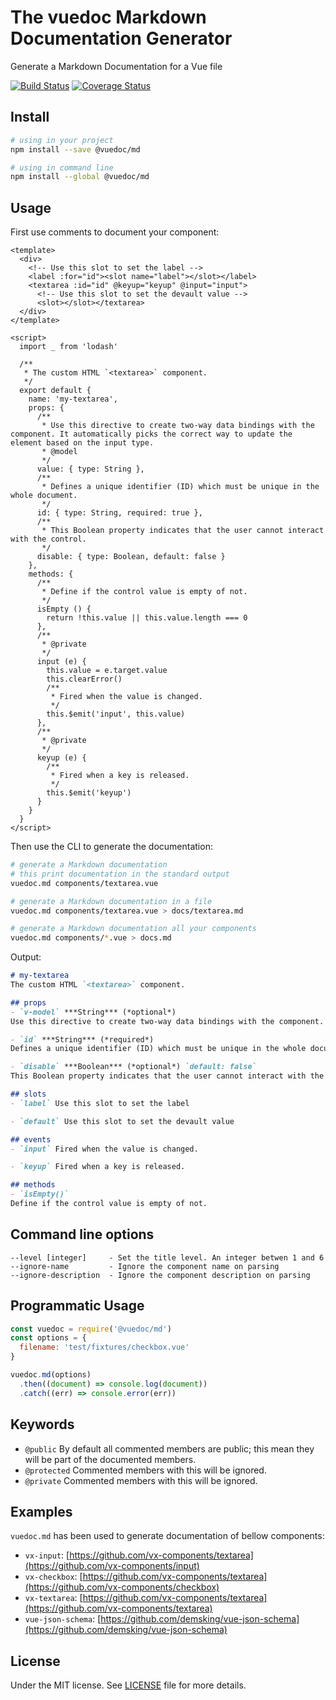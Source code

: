 # The vuedoc Markdown Documentation Generator
Generate a Markdown Documentation for a Vue file

[![Build Status](https://travis-ci.org/vuedoc/md.svg?branch=master)](https://travis-ci.org/vuedoc/md) [![Coverage Status](https://coveralls.io/repos/github/vuedoc/md/badge.svg?branch=master)](https://coveralls.io/github/vuedoc/md?branch=master)

## Install
```sh
# using in your project
npm install --save @vuedoc/md

# using in command line
npm install --global @vuedoc/md
```

## Usage

First use comments to document your component:

```vue
<template>
  <div>
    <!-- Use this slot to set the label -->
    <label :for="id"><slot name="label"></slot></label>
    <textarea :id="id" @keyup="keyup" @input="input">
      <!-- Use this slot to set the devault value -->
      <slot></slot></textarea>
  </div>
</template>

<script>
  import _ from 'lodash'

  /**
   * The custom HTML `<textarea>` component.
   */
  export default {
    name: 'my-textarea',
    props: {
      /**
       * Use this directive to create two-way data bindings with the component. It automatically picks the correct way to update the element based on the input type.
       * @model
       */
      value: { type: String },
      /**
       * Defines a unique identifier (ID) which must be unique in the whole document.
       */
      id: { type: String, required: true },
      /**
       * This Boolean property indicates that the user cannot interact with the control.
       */
      disable: { type: Boolean, default: false }
    },
    methods: {
      /**
       * Define if the control value is empty of not.
       */
      isEmpty () {
        return !this.value || this.value.length === 0
      },
      /**
       * @private
       */
      input (e) {
        this.value = e.target.value
        this.clearError()
        /**
         * Fired when the value is changed.
         */
        this.$emit('input', this.value)
      },
      /**
       * @private
       */
      keyup (e) {
        /**
         * Fired when a key is released.
         */
        this.$emit('keyup')
      }
    }
  }
</script>
```

Then use the CLI to generate the documentation:

```sh
# generate a Markdown documentation
# this print documentation in the standard output
vuedoc.md components/textarea.vue

# generate a Markdown documentation in a file
vuedoc.md components/textarea.vue > docs/textarea.md

# generate a Markdown documentation all your components
vuedoc.md components/*.vue > docs.md
```

Output:

```md
# my-textarea 
The custom HTML `<textarea>` component. 

## props 
- `v-model` ***String*** (*optional*) 
Use this directive to create two-way data bindings with the component. It automatically picks the correct way to update the element based on the input type. 

- `id` ***String*** (*required*) 
Defines a unique identifier (ID) which must be unique in the whole document. 

- `disable` ***Boolean*** (*optional*) `default: false` 
This Boolean property indicates that the user cannot interact with the control. 

## slots 
- `label` Use this slot to set the label 

- `default` Use this slot to set the devault value 

## events 
- `input` Fired when the value is changed. 

- `keyup` Fired when a key is released. 

## methods 
- `isEmpty()` 
Define if the control value is empty of not.
```

## Command line options
```
--level [integer]     - Set the title level. An integer betwen 1 and 6
--ignore-name         - Ignore the component name on parsing
--ignore-description  - Ignore the component description on parsing
```

## Programmatic Usage
```js
const vuedoc = require('@vuedoc/md')
const options = {
  filename: 'test/fixtures/checkbox.vue'
}

vuedoc.md(options)
  .then((document) => console.log(document))
  .catch((err) => console.error(err))
```

## Keywords
- `@public` By default all commented members are public; this mean they will be part of the documented members.
- `@protected` Commented members with this will be ignored.
- `@private` Commented members with this will be ignored.


## Examples
`vuedoc.md` has been used to generate documentation of bellow components:
- `vx-input`: [https://github.com/vx-components/textarea](https://github.com/vx-components/input)
- `vx-checkbox`: [https://github.com/vx-components/textarea](https://github.com/vx-components/checkbox)
- `vx-textarea`: [https://github.com/vx-components/textarea](https://github.com/vx-components/textarea)
- `vue-json-schema`: [https://github.com/demsking/vue-json-schema](https://github.com/demsking/vue-json-schema)


## License
Under the MIT license. See [LICENSE](https://github.com/vuedoc/md/blob/master/LICENSE) file for more details.
